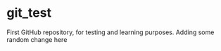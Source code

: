 # git_test
First GitHub repository, for testing and learning purposes.
Adding some random change here